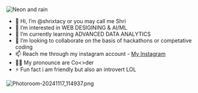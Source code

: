 ![Neon and rain](https://github.com/user-attachments/assets/5eb1e65b-a810-4078-9b69-96450ec02103)
- 👋 Hi, I’m @shrixtacy or you may call me Shri
- 👀 I’m interested in WEB DESIGINING & AI/ML
- 🌱 I’m currently learning ADVANCED DATA ANALYTICS
- 💞️ I’m looking to collaborate on the basis of hackathons or competative coding 
- 📫 Reach me through my instagram account - [My Instagram](https://www.instagram.com/obs1ruct/)
- 🧑‍💻 My pronounce are Co<>der 
- ⚡ Fun fact i am friendly but also an introvert LOL 

![Photoroom-20241117_114937.png](https://github.com/user-attachments/assets/9257237d-1934-40c2-bcdc-95fb6b917557)


<!---

shrixtacy/shrixtacy is a ✨ special ✨ repository because its `README.md` (this file) appears on your GitHub profile.
You can click the Preview link to take a look at your changes.
--->
